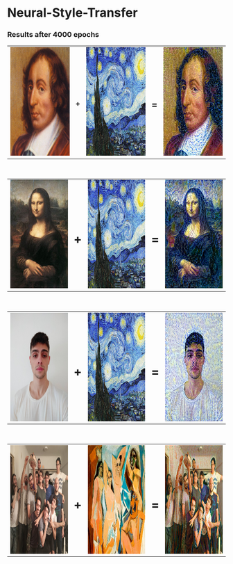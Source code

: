 # Neural-Style-Transfer

### Results after 4000 epochs

<table>
  <tr>
    <td><img src="https://github.com/WilliamGaggiotti/Neural-Style-Transfer/blob/main/style_images/van_gogh/pascal_noche_estrellada/pascal.jpg" width="250"       height="250" /> </td>
    <td><h3>+</h3></td>
    <td><img src="https://github.com/WilliamGaggiotti/Neural-Style-Transfer/blob/main/style_images/van_gogh/noche_estrellada.jpeg" width="250" height="250" /></td>
    <td><h2>=</h2></td>
    <td><img src="https://github.com/WilliamGaggiotti/Neural-Style-Transfer/blob/main/style_images/van_gogh/pascal_noche_estrellada/generated/Pascal_van_gogh_at_iteration_3900.png" width="250" height="250" /></td>
  </tr>
 </table>
 </br>

<table>
  <tr>
    <td><img src="https://github.com/WilliamGaggiotti/Neural-Style-Transfer/blob/main/style_images/van_gogh/mona_lisa_noche_estrellada/mona_lisa.jpg" width="250"       height="250" /> </td>
    <td><h1>+</h1></td>
    <td><img src="https://github.com/WilliamGaggiotti/Neural-Style-Transfer/blob/main/style_images/van_gogh/noche_estrellada.jpeg" width="250" height="250" /></td>
    <td><h1>=</h1></td>
    <td><img src="https://github.com/WilliamGaggiotti/Neural-Style-Transfer/blob/main/style_images/van_gogh/mona_lisa_noche_estrellada/generated/william2_van_gogh_at_iteration_3900.png" width="250" height="250" /></td>
  </tr>
 </table>
 </br>
 
 <table>
  <tr>
    <td><img src="https://github.com/WilliamGaggiotti/Neural-Style-Transfer/blob/main/style_images/van_gogh/content_1_noche_estrellada/content_1.jpg" width="250"       height="250" /> </td>
    <td><h1>+</h1></td>
    <td><img src="https://github.com/WilliamGaggiotti/Neural-Style-Transfer/blob/main/style_images/van_gogh/noche_estrellada.jpeg" width="250" height="250" /></td>
    <td><h1>=</h1></td>
    <td><img src="https://github.com/WilliamGaggiotti/Neural-Style-Transfer/blob/main/style_images/van_gogh/content_1_noche_estrellada/generated/William_van_gogh_at_iteration_3900.png" width="250" height="250" /></td>
  </tr>
 </table>
 </br>
 
 <table>
  <tr>
    <td><img src="https://github.com/WilliamGaggiotti/Neural-Style-Transfer/blob/main/style_images/picasso/amigos_de_avignon/amigos_de_avignon.jpeg" width="250"       height="250" /> </td>
    <td><h1>+</h1></td>
    <td><img src="https://github.com/WilliamGaggiotti/Neural-Style-Transfer/blob/main/style_images/picasso/de_avignon.jpg" width="250" height="250" /></td>
    <td><h1>=</h1></td>
    <td><img src="https://github.com/WilliamGaggiotti/Neural-Style-Transfer/blob/main/style_images/picasso/amigos_de_avignon/generated/amigos_de_avignon_at_iteration_3900.png" width="250" height="250" /></td>
  </tr>
 </table>

